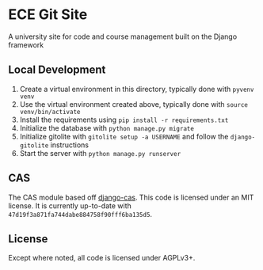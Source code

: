 # ECE Git Site

A university site for code and course management built on the Django framework

## Local Development

1. Create a virtual environment in this directory, typically done with
   `pyvenv venv`
2. Use the virtual environment created above, typically done with
   `source venv/bin/activate`
3. Install the requirements using `pip install -r requirements.txt`
4. Initialize the database with `python manage.py migrate`
5. Initialize gitolite with `gitolite setup -a USERNAME` and follow the
   `django-gitolite` instructions
6. Start the server with `python manage.py runserver`

## CAS

The CAS module based off [django-cas](https://bitbucket.org/cpcc/django-cas/).
This code is licensed under an MIT license. It is currently up-to-date with
`47d19f3a871fa744dabe884758f90fff6ba135d5`.

## License

Except where noted, all code is licensed under AGPLv3+.
